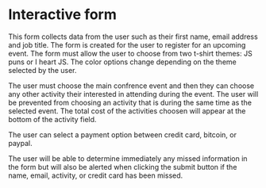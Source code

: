 # Interactive form
 
This form collects data from the user such as their first name, email address and job title. The form is created for the user to register for an upcoming event. 
The form must allow the user to choose from two t-shirt themes: JS puns or I heart JS. The color options change depending on the theme selected by the user. 

The user must choose the main confrence event and then they can choose any other activity their interested in attending during the event. The user will be prevented from choosing an activity that is during the same time as the selected event. The total cost of the activities choosen will appear at the bottom of the activity field. 

The user can select a payment option between credit card, bitcoin, or paypal. 

The user will be able to determine immediately any missed information in the form but will also be alerted when clicking the submit button if the name, email, activity, or credit card has been missed.  
